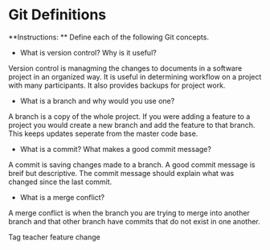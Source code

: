 # Git Definitions

**Instructions: ** Define each of the following Git concepts.

* What is version control?  Why is it useful?

Version control is managming the changes to documents in a software project in an organized way. It is useful in determining workflow on a project with many participants. It also provides backups for project work.

* What is a branch and why would you use one?

A branch is a copy of the whole project. If you were adding a feature to a project you would create a new branch and add the feature to that branch. This keeps updates seperate from the master code base.

* What is a commit? What makes a good commit message?

A commit is saving changes made to a branch. A good commit message is breif but descriptive. The commit message should explain what was changed since the last commit.

* What is a merge conflict?

A merge conflict is when the branch you are trying to merge into another branch and that other branch have commits that do not exist in one another.

Tag teacher feature change